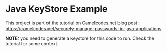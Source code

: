 # Java KeyStore Example

This project is part of the tutorial on Camelcodes.net blog post :
https://camelcodes.net/securely-manage-passwords-in-java-applications

**NOTE:** you need to generate a keystore for this code to run.
Check the tutorial for some context.
